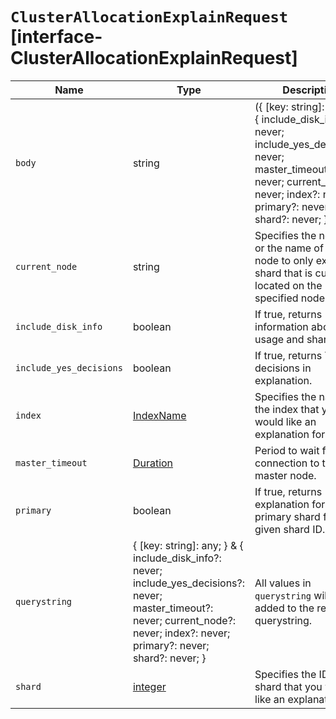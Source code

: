 # `ClusterAllocationExplainRequest` [interface-ClusterAllocationExplainRequest]

| Name | Type | Description |
| - | - | - |
| `body` | string | ({ [key: string]: any; } & { include_disk_info?: never; include_yes_decisions?: never; master_timeout?: never; current_node?: never; index?: never; primary?: never; shard?: never; }) | All values in `body` will be added to the request body. |
| `current_node` | string | Specifies the node ID or the name of the node to only explain a shard that is currently located on the specified node. |
| `include_disk_info` | boolean | If true, returns information about disk usage and shard sizes. |
| `include_yes_decisions` | boolean | If true, returns YES decisions in explanation. |
| `index` | [IndexName](./IndexName.md) | Specifies the name of the index that you would like an explanation for. |
| `master_timeout` | [Duration](./Duration.md) | Period to wait for a connection to the master node. |
| `primary` | boolean | If true, returns explanation for the primary shard for the given shard ID. |
| `querystring` | { [key: string]: any; } & { include_disk_info?: never; include_yes_decisions?: never; master_timeout?: never; current_node?: never; index?: never; primary?: never; shard?: never; } | All values in `querystring` will be added to the request querystring. |
| `shard` | [integer](./integer.md) | Specifies the ID of the shard that you would like an explanation for. |
